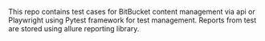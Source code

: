 This repo contains test cases for BitBucket content management via api or Playwright using Pytest framework for test management.
Reports from test are stored using allure reporting library.
